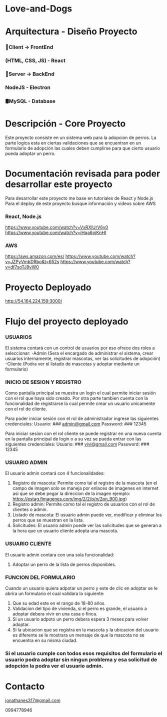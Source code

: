 # Love-and-Dogs

# Arquitectura - Diseño Proyecto

### :open_file_folder:Client → FrontEnd 
### (HTML, CSS, JS) - React

### :open_file_folder:Server → BackEnd 
### NodeJS - Electron

### :oil_drum:MySQL - Database

# Descripción - Core Proyecto

Este proyecto consiste en un sistema web para la adopcion de perros. La parte logica esta en ciertas
validaciones que se encuentran en un formulario de adopción las cuales deben cumplirse para que cierto 
usuario pueda adoptar un perro.

# Documentación revisada para poder desarrollar este proyecto
Para desarrollar este proyecto me base en tutoriales de React y Node.js
Para el deploy de este proyecto busque información y videos sobre AWS

### React, Node.js
https://www.youtube.com/watch?v=VxRXlUrV6y0
https://www.youtube.com/watch?v=iHqa6ojKnHI

### AWS
https://aws.amazon.com/es/
https://www.youtube.com/watch?v=JZPyVmbDRbo&t=652s
https://www.youtube.com/watch?v=df7soTJ9vW0

# Proyecto Deployado

http://54.164.224.159:3000/

# Flujo del proyecto deployado

### USUARIOS
El sistema contará con un control de usuarios por eso ofrece dos roles a seleccionar:
-Admin (Sera el encargado de administrar el sistema, crear usuarios internamente, registrar mascotas, ver las solicitudes de adopción)
-Cliente (Podra ver el listado de mascotas y adoptar mediante un formulario)

### INICIO DE SESION Y REGISTRO
Como pantalla principal se muestra un login el cual permite iniciar sesión con el rol que haya sido creado. Por otra parte tambien cuenta
con la funcionalidad de registrarse la cual permite crear un usuario unicamente con el rol de cliente.

Para poder iniciar sesión con el rol de administrador ingrese las siguientes credenciales:
Usuario: ### admin@gmail.com
Password: ### 12345

Para iniciar sesíon con el rol cliente se puede registrar en una nueva cuenta en la pantalla principal de login o a su vez se pueda entrar
con las siguientes credenciales:
Usuario: ### vivi@gmail.com
Password: ### 12345

### USUARIO ADMIN
El usuario admin contará con 4 funcionalidades:
1) Registro de mascota: Permite como tal el registro de la mascota (en el campo de imagen solo se maneja por enlaces de imagenes en internet 
asi que se debe pegar la direccion de la imagen ejemplo: https://estag.fimagenes.com/img/2/2/p/n/2pn_900.jpg)
3) Registro admin: Permite como tal el registro de usuarios con el rol de clientes o admin.
4) Listado de mascota: El usuario admin puede ver, modificar y eliminar los perros que se muestran en la lista.  
5) Solicitudes: El usuario admin puede ver las solicitudes que se generan a la hora que un usuario cliente adopta una mascota.

### USUARIO CLIENTE 
El usuario admin contara con una sola funcionalidad:
1) Adoptar un perro de la lista de perros disponibles.


### FUNCION DEL FORMULARIO
Cuando un usuario quiera adpotar un perro y este de clic en adoptar se le abrira un formulario el cual validara lo siguiente:
1) Que su edad este en el rango de 18-80 años.
2) Validacion del tipo de vivienda, si el perro es grande, el usuario a adoptar debera 
  vivir en una casa o finca.
3) Si un usuario adpoto un perro debera espera 3 meses para volver adoptar.
4) Si la ubicacion que se registra en la mascota y la ubicacion del usuario es diferente se le mostrara un mensaje de que la mascota
  no se encuentra en su misma ciudad.
  ### Si el usuario cumple con todos esos requisitos del formulario el usuario podra adoptar sin ningun problema y esa solicitud de adopción la podra ver el usuario admin.

# Contacto
jonathanes317@gmail.com

0994778946







